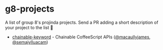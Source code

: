 # g8-projects
A list of group 8's projinda projects. Send a PR adding a short description of your project to the list 🚀

-  [chainable-keyword](https://github.com/macaullyjames/chainable-keyword) - Chainable CoffeeScript APIs ([@macaullyjames](https://github.com/macaullyjames/), [@semajylluacam](https://github.com/macaullyjames/))
